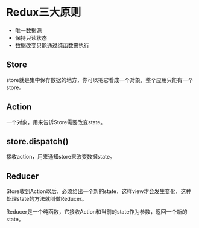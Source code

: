 # Redux三大原则
* 唯一数据源
* 保持只读状态
* 数据改变只能通过纯函数来执行

## Store
store就是集中保存数据的地方，你可以把它看成一个对象，整个应用只能有一个store。

## Action
一个对象，用来告诉Store需要改变state。

## store.dispatch()
接收action，用来通知store来改变数据state。

## Reducer
Store收到Action以后，必须给出一个新的state，这样view才会发生变化，这种处理state的方法就叫做Reducer。

Reducer是一个纯函数，它接收Action和当前的state作为参数，返回一个新的state。